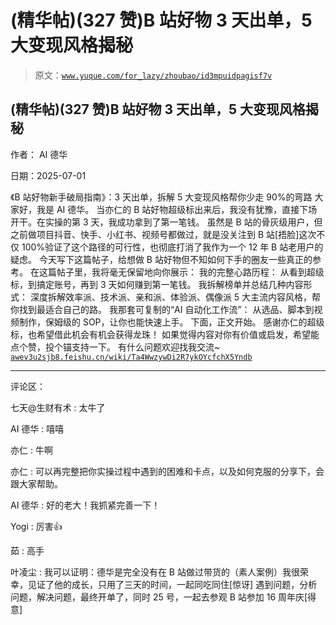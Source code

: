 # (精华帖)(327 赞)B 站好物 3 天出单，5 大变现风格揭秘

> 原文：[`www.yuque.com/for_lazy/zhoubao/id3mpuidpagisf7v`](https://www.yuque.com/for_lazy/zhoubao/id3mpuidpagisf7v)

## (精华帖)(327 赞)B 站好物 3 天出单，5 大变现风格揭秘

作者： AI 德华

日期：2025-07-01

《B 站好物新手破局指南》：3 天出单，拆解 5 大变现风格帮你少走 90%的弯路 大家好，我是 AI 德华。
当亦仁的 B 站好物超级标出来后，我没有犹豫，直接下场开干。在实操的第 3 天，我成功拿到了第一笔钱。
虽然是 B 站的骨灰级用户，但之前做项目抖音、快手、小红书、视频号都做过，就是没关注到 B 站[捂脸]这次不仅 100%验证了这个路径的可行性，也彻底打消了我作为一个 12 年 B 站老用户的疑虑。
今天写下这篇帖子，给想做 B 站好物但不知如何下手的圈友一些真正的参考。 在这篇帖子里，我将毫无保留地向你展示： 我的完整心路历程：
从看到超级标，到搞定账号，再到 3 天如何赚到第一笔钱。 我拆解榜单并总结几种内容形式：
深度拆解效率派、技术派、亲和派、体验派、偶像派 5 大主流内容风格，帮你找到最适合自己的路。 我那套可复制的“AI 自动化工作流”：
从选品、脚本到视频制作，保姆级的 SOP，让你也能快速上手。 下面，正文开始。 感谢亦仁的超级标，也希望借此机会有机会获得龙珠！
如果觉得内容对你有价值或启发，希望能点个赞，投个锚支持一下。 有什么问题欢迎找我交流~ [`awev3u2sjb8.feishu.cn/wiki/Ta4WwzywDi2R7ykOYcfchX5Yndb`](https://awev3u2sjb8.feishu.cn/wiki/Ta4WwzywDi2R7ykOYcfchX5Yndb)

* * *

评论区：

七天@生财有术 : 太牛了

AI 德华 : 嘻嘻

亦仁 : 牛啊

亦仁 : 可以再完整把你实操过程中遇到的困难和卡点，以及如何克服的分享下，会跟大家帮助。

AI 德华 : 好的老大！我抓紧完善一下！

Yogi : 厉害👍

茹 : 高手

叶凌尘 : 我可以证明：德华是完全没有在 B 站做过带货的（素人案例）我很荣幸，见证了他的成长，只用了三天的时间，一起同吃同住[惊讶]
遇到问题，分析问题，解决问题，最终开单了，同时 25 号，一起去参观 B 站参加 16 周年庆[得意]